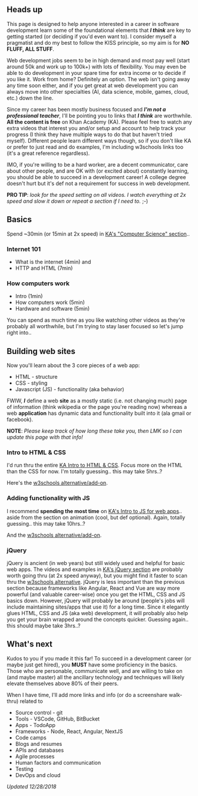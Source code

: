 ## Heads up

This page is designed to help anyone interested in a career in software development learn some of the foundational elements that **_I think_** are key to getting started (or deciding if you'd even want to). I consider myself a pragmatist and do my best to follow the KISS principle, so my aim is for **NO FLUFF, ALL STUFF**.

Web development jobs seem to be in high demand and most pay well (start around 50k and work up to 100k+) with lots of flexibility. You may even be able to do development in your spare time for extra income or to decide if you like it. Work from home? Definitely an option. The web isn't going away any time soon either, and if you get great at web development you can always move into other specialties (AI, data science, mobile, games, cloud, etc.) down the line.

Since my career has been mostly business focused and **_I'm not a professional teacher_**, I'll be pointing you to links that **_I think_** are worthwhile. **All the content is free** on Khan Academy (KA). Please feel free to watch any extra videos that interest you and/or setup and account to help track your progress (I think they have multiple ways to do that but haven't tried myself). Different people learn different ways though, so if you don't like KA or prefer to just read and do examples, I'm including w3schools links too (it's a great reference regardless).

IMO, if you're willing to be a hard worker, are a decent communicator, care about other people, and are OK with (or excited about) constantly learning, you should be able to succeed in a development career! A college degree doesn't hurt but it's def not a requirement for success in web development.

**PRO TIP**: _look for the speed setting on all videos. I watch everything at 2x speed and slow it down or repeat a section if I need to._ ;-)

## Basics

Spend ~30min (or 15min at 2x speed) in [KA's "Computer Science" section](https://www.khanacademy.org/computing/computer-science)..

### Internet 101

* What is the internet (4min) and
* HTTP and HTML (7min)

### How computers work

* Intro (1min)
* How computers work (5min)
* Hardware and software (5min)

You can spend as much time as you like watching other videos as they're probably all worthwhile, but I'm trying to stay laser focused so let's jump right into..

## Building web sites

Now you'll learn about the 3 core pieces of a web app:

* HTML - structure
* CSS - styling
* Javascript (JS) - functionality (aka behavior)

FWIW, **_I_** define a web **site** as a mostly static (i.e. not changing much) page of information (think wikipedia or the page you're reading now) whereas a web **application** has dynamic data and functionality built into it (ala gmail or facebook).

**NOTE**: _Please keep track of how long these take you, then LMK so I can update this page with that info!_

### Intro to HTML & CSS

I'd run thru the entire [KA Intro to HTML & CSS](https://www.khanacademy.org/computing/computer-programming/html-css). Focus more on the HTML than the CSS for now. I'm totally guessing.. this may take 5hrs..?

Here's the [w3schools alternative/add-on](https://www.w3schools.com/html/default.asp).

### Adding functionality with JS

I recommend **spending the most time** on [KA's Intro to JS for web apps](https://www.khanacademy.org/computing/computer-programming/html-css-js).. aside from the section on animation (cool, but def optional). Again, totally guessing.. this may take 10hrs..?

And the [w3schools alternative/add-on](https://www.w3schools.com/js/default.asp).

### jQuery

jQuery is ancient (in web years) but still widely used and helpful for basic web apps. The videos and examples in [KA's jQuery section](https://www.khanacademy.org/computing/computer-programming/html-js-jquery) are probably worth going thru (at 2x speed anyway), but you might find it faster to scan thru the [w3schools alternative](https://www.w3schools.com/jquery/default.asp). jQuery is less important than the previous section because frameworks like Angular, React and Vue are way more powerful (and valuable career-wise) once you get the HTML, CSS and JS basics down. However, jQuery will probably be around (people's jobs will include maintaining sites/apps that use it) for a long time. Since it elegantly glues HTML, CSS and JS (aka web) development, it will probably also help you get your brain wrapped around the concepts quicker. Guessing again.. this should maybe take 3hrs..?

## What's next

Kudos to you if you made it this far! To succeed in a development career (or maybe just get hired), you **MUST** have some proficiency in the basics. Those who are personable, communicate well, and are willing to take on (and maybe master) all the ancillary technology and techniques will likely elevate themselves above 80% of their peers. 

When I have time, I'll add more links and info (or do a screenshare walk-thru) related to

* Source control - git
* Tools - VSCode, GitHub, BitBucket
* Apps - TodoApp
* Frameworks - Node, React, Angular, NextJS
* Code camps
* Blogs and resumes
* APIs and databases
* Agile processes
* Human factors and communication
* Testing
* DevOps and cloud

_Updated 12/28/2018_
